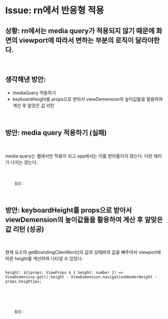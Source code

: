 <!--
author: Dailyscat
purpose: issue arrange
rules:
 (1) 헤더와 문단사이
    <br/>
    <br/>
 (2) 코드가 작성되는 부분은 >로 정리
 (3) 참조는 해당 내용 바로 아래
    <br/>
    <br/>
 (4) 명령어는 bold
 (5) 방안은 ## 안의 과정은 ###
-->

# Issue: rn에서 반응형 적용

## 상황: rn에서는 media query가 적용되지 않기 때문에 화면의 viewport에 따라서 변하는 부분의 로직이 달라야한다.

<br/>

## 생각해낸 방안:

- mediaQuery 적용하기
- keyboardHeight를 props으로 받아서 viewDemension의 높이값들을 활용하여 계산 후 알맞은 값 리턴

<br/>

## 방안: media query 적용하기 (실패)

<br/>

media query는 웹에서만 적용이 되고 app에서는 이를 받아들이지 않는다. 다만 에러가 나지는 않는다.
<br/>
<br/>
<br/>

        참조:

<br/>

## 방안: keyboardHeight를 props으로 받아서 viewDemension의 높이값들을 활용하여 계산 후 알맞은 값 리턴 (성공)

<br/>

현재 요소의 getBoundingClientRect()의 값과 상태바의 값을 빼주어서 viewport에 따른 height를 계산하여 나타낼 수 있었다.

```

height: ${(props: ViewProps & { height: number }) => ViewDimension.get().height - ViewDimension.navigationHeaderHeight - props.height}px;

```

<br/>
<br/>
<br/>

        참조:

<br/>
